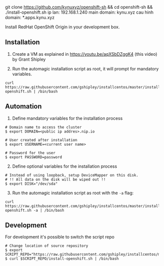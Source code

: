 git clone https://github.com/kynuxyz/openshift-sh && cd openshift-sh && ./install-openshift.sh
ip lan: 192.168.1.240
main domain: kynu.xyz
cau hinh domain: *.apps.kynu.xyz

Install RedHat OpenShift Origin in your development box.

## Installation

1. Create a VM as explained in https://youtu.be/aqXSbDZggK4 (this video) by Grant Shipley

2. Run the automagic installation script as root, it will prompt for mandatory variables.

```
curl https://raw.githubusercontent.com/gshipley/installcentos/master/install-openshift.sh | /bin/bash
```

## Automation
1. Define mandatory variables for the installation process

```
# Domain name to access the cluster
$ export DOMAIN=<public ip addres>.nip.io 

# User created after installation
$ export USERNAME=<current user name>

# Password for the user
$ export PASSWORD=password
```

2. Define optional variables for the installation process

```
# Instead of using loopback, setup DeviceMapper on this disk.
# !! All data on the disk will be wiped out !!
$ export DISK="/dev/sda"
```

3. Run the automagic installation script as root with the `-a` flag:

```
curl https://raw.githubusercontent.com/gshipley/installcentos/master/install-openshift.sh -a | /bin/bash
```

## Development

For development it's possible to switch the script repo

```
# Change location of source repository
$ export SCRIPT_REPO="https://raw.githubusercontent.com/gshipley/installcentos/master"
$ curl $SCRIPT_REPO/install-openshift.sh | /bin/bash
```
